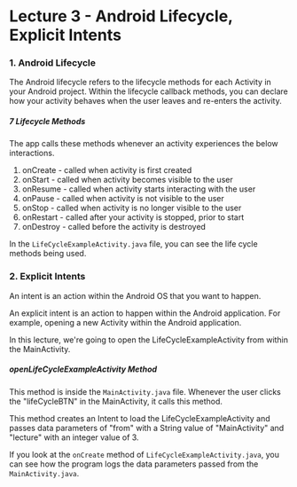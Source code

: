 # Lecture 3 - Android Lifecycle, Explicit Intents
### 1. Android Lifecycle
The Android lifecycle refers to the lifecycle methods for each Activity in your Android project. Within
the lifecycle callback methods, you can declare how your activity behaves when the user leaves and
re-enters the activity.

##### 7 Lifecycle Methods
The app calls these methods whenever an activity experiences the below interactions.  
1. onCreate - called when activity is first created  
2. onStart - called when activity becomes visible to the user  
3. onResume - called when activity starts interacting with the user  
4. onPause - called when activity is not visible to the user  
5. onStop - called when activity is no longer visible to the user  
6. onRestart - called after your activity is stopped, prior to start  
7. onDestroy - called before the activity is destroyed

In the ```LifeCycleExampleActivity.java``` file, you can see the life cycle methods being used.

### 2. Explicit Intents
An intent is an action within the Android OS that you want to happen.

An explicit intent is an action to happen within the Android application. For example, opening a
new Activity within the Android application.

In this lecture, we're going to open the LifeCycleExampleActivity from within the MainActivity.

##### openLifeCycleExampleActivity Method
This method is inside the ```MainActivity.java``` file. Whenever the user clicks the "lifeCycleBTN"
in the MainActivity, it calls this method.
 
This method creates an Intent to load the LifeCycleExampleActivity and passes data parameters of "from"
with a String value of "MainActivity" and "lecture" with an integer value of 3.

If you look at the ```onCreate``` method of ```LifeCycleExampleActivity.java```, you can see how the
program logs the data parameters passed from the ```MainActivity.java```.